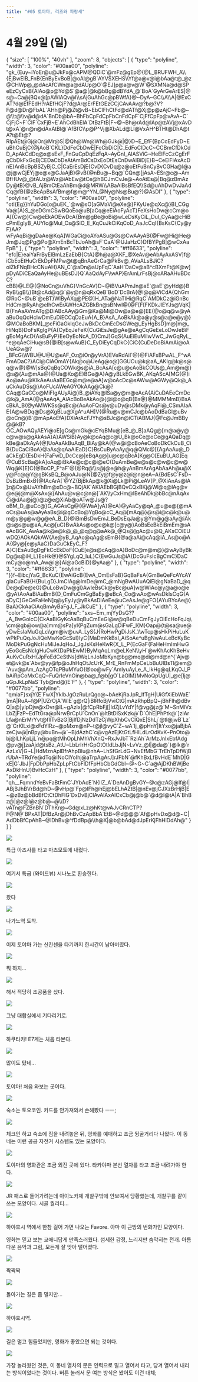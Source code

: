 ```yaml
---
title: "#05 토야마, 리즈와 파랑새"
---
```


# 4월 29일 (일)

<div class="ext-googlemaps">
{
  "size": [ "100%", "40vh" ],
  "zoom": 8,
  "objects": [
    { "type": "polyline", "width": 3, "color": "#00aa00", "polyline": "gk_{Euy~iYoEr@u@JkFx@cAPM@QDiC`@mFz@gEp@{@L_BRUFWH_A\\{EjBwElB_FnB{EnByEvBoB|@oAl@gB`AYVSXEHS\\Yf@a@v@i@bAa@t@_@z@CHWp@_@dAcAfCWn@a@dAUp@O`@EJ]p@a@v@W`@SXMNa@d@SPeEzCyCxB{AlAo@p@Yd@S`@a@|@k@bBg@dBYdA_@`BoA`GyArGeArES|@s@~Ca@jBQx@[pAWlAQv@I\\sAjGuAhGc@pBWfA}@~DyA~GC\\A\\A|@ExCAT?d@EfFEdH?rAEfHCjF?d@Ar@ErFEtGEzCCjCAvAAv@?b@?V?F@d@Dr@FbAL`AHh@Pj@Zt@vB~EbClFhCtFd@dATf@Xj@p@zAjC~Fb@~@\\t@\\v@d@dA`BnDb@bA~BhFbCpFdCpFbCnFdCpF`CjFfCpFp@vAvA~C`CjFjC~F`ClF`CxFjB~E`AhCdBhElA`DtBzFtB|F~@~Bh@rAd@lAp@zAVj@xAvDt@xA`@n@n@dAxAtBl@`AfBfC\\p@P^Vj@XbALd@Ll@VxAH^BTHt@DhA@tA?t@Et@?RIpAEt@Gj@Or@Mr@S|@Qh@Wn@Wh@GJk@|@}D~E_EfF{BpCcEdFyD~EuBhCuBjC{@jAoB`CKL}DdFeCbDwE|FcCbDiC|C_EdFoClDcC~CCBmCfDkCdD_ApAkCdDq@x@sExF_FnGuCpDqEzFqA~AyGnI_AlASViG~HeElFcCzCgErFgCbDkFxGqBjCEDaCbDeAtAmBdCsDxEoDtEsCnDwAlBiDjE}B~CeElFiAxAcDnE}AnBcBpBSZyBjC_C|CaErEsDjE{CvD{CvDq@z@oEtFuBnCyBvCGHa@l@a@j@wCjEYj@e@x@GJaAjB}@vB{@nBu@~Bq@`CQn@[jAsA~ESr@c@~AmBfHUv@_@tAUz@Wz@iAbEw@tCe@hBCJmCvJe@~AoAtEs@|Bq@zBmAzDy@tB}@vB_AjBmCtEaAhBm@d@MRW\\ABaAlBsBfEQ\\Sd@uAhDwDvJaAdCq@fB{@zBeApBsAfBm@f@m@^YN_@Ny@Ns@Bu@?}@AsDI" },
    { "type": "polyline", "width": 3, "color": "#00aa00", "polyline": "otl{Eg}}hYuDGo[o@uEK_`@w@sO[aGMaVi@eXe@}FKyUe@qXc@}BI_CGgVa@[A}S_@eDGmCSwBQoEo@uB[aCq@eEiAoFyAcT}FeXsHoDw@cCm@oA[{Cw@}Cw@eEkAOEwDcA{Bm@gBe@oBi@wLeDsKyCiL_DuI_CyAa@cHiBcPmEgIyB_AUYIc@MuI_Cs@SiO_E_KqCuJkCiKqCoD_AaJcCqI{BsKsC{Cy@yF}AA?wFyAqBi@gDaAe@KqA]WGaCi@oAYoASu@Gs@CwAAyAB{@Fw@Hi@He@Jm@Jq@Pg@Po@XmEnBcTbJoAh@sF`CaA`@UJaHzC}DfBYPgB|@wCxAaFpB" },
    { "type": "polyline", "width": 3, "color": "#ff6633", "polyline": "efc|E}eaiYaFrByElBmLzEaEbB{CtA}@h@a@XKF_@XeAv@eAbAyAxASV]f@iCbEoEtHuCrEkDpFMPw@t@qBnAeGrCa@PkBv@_AVaALsBJiC?oIZkFNqBHcCNuAH}AN_C`@aDn@aUpFqC`AaH`DaCv@aB^cBXmFt@K@w]pDyADiCEaQaAyHe@uBEsDJ}Q`AaQdAyF\\wAP}ErAmLrFsBj@oARaAHuBDcC?cBB}@LE@{@NoCn@uVhG}VnGcAV}D~@iBVuAPmJn@aE`@aE`@yHd@}BRyB\\gB\\}Bt@cAd@q@`@y@n@qRxQeB`BoD`DcBrA{@l@g@ViCdA{QhGm@RoC~@uB`@eBT}WlByAXq@PE@]H_ATa@NaTlHi@RqC`AMDkCz@iGnBcHdCm@RyAh@eIhCwErAWHcAZGBkBn@sBNwI@{@F[F[FKDkJlEYJs@VqK|B{FnAaAVmATg@DiABcAAy@Gm@Ka@Mi@Ow@a@e@]EE{@o@q@w@yAaBuOqQcHcIwDmEuDiECCqDaEuA{A_B}AsA_AoBkAk@a@y@s@a@e@y@}@MOaBoBKM]_@cFiGaGkIqGeJwBkDcCmEcDsGWe@_EyHgBsD]m@]m@_HiNqB}DoFsKgIgP{A{CyEqJeFeK{CuGiEsJe@gAe@eAgCqGeEeLoDwJeBiFgEoMgAcD{AsEuFyP}EeOyEoNcA_D}CmJ}GqS{AuEiEuMiIwVwC_JwGqRyL_^e@qAeCiHu@sB{@iB[s@wAuB}C_EyDiEyCqDkC{CiC{CuDeDoBiAmAi@oAUeAGw@?_BFcG\\WBU@U@U@eAF_Oz@iOr@yVrA}EVeRdAiI`@}@FiAFsBPwAL_F^wAFmADaC?}ACi@CiAOmAY{Ak@o@UeAg@o@]GGUOu@k@aA_AKIg@k@s@q@w@}@W]sBqCqBqCOWk@s@iA_BcAsA[c@u@cAoBkCOUs@_Am@m@}@s@{Au@mAa@}@Ua@Ko@E}BGe@A}A@yBLkEGwBK_AKqAScA[MG{@]iAo@aAu@KIkAeAuAaBEGc@m@e@aA]w@oAcDc@sAWw@AGWy@Qk@_AuCkAuDSs@}AoFUcAWeAGYOkAAg@Ck@?CAq@GaCCo@MiFIgAUyAi@}B_@iAYq@ISa@y@m@eAcA{AiCuDAEeCmDc@k@_AmA{@gAeAqA_AiAcBoBeAkAo@{@i@o@qB{Bs@}@MMMMmB}BsAcBkA_B{@yAMWKSs@qBc@{AoAoFQs@y@uDy@sDMk@yAqFi@_CSmAIaAE{A@wBDq@Ds@XgBLu@XgA^uAH]V{@Ru@v@mCJc@bAoDdBaGl@uBv@oCn@}B`@mApAoEfA}DXiArAcFJYh@sBJc@n@iCTiABMJ{@Fc@JmBBy@@kB?OC_AOwAQyAEYi@oE[gCs@mGk@cEYqBMu@[eB_@_B]aAQg@[m@a@y@c@w@s@gAkAsA}A}AWSiB}Ay@k@oAq@c@U_Bk@oCe@oCe@gAQaDq@kBe@aDkAyA{@]UoAaAkBuAqB_BiAy@kA{@w@i@cBoAeCoBoDkCkCuB_CiB{DuCaCiBoA}@aAs@qAaAiEaD}C}BsCuByAaAy@q@QMc@[{AgAaAu@_DaCkEgD{EsDkH{FaFwD_DcCc@]eBqAg@]u@c@qBcA[Kg@O[EuBU_AG]Eq@CuBScBa@kA]oAq@iBkAe@c@c@i@eC{DuAmBe@e@s@c@w@c@w@Wq@K[E]C{@BoCP_F^aF`@{@Rq@\\s@j@e@h@yAnBmArAgAbAaAh@u@Xy@Pc@@Y@gBKsBQ_B@oAJu@N{@Zy@f@y@z@i@n@eA~A{BdEsC`FsD~DsBzBmBxB{@fAcArA[`@YZ{BjBkAp@k@Xi@Lk@Pi@LeAV[P_@XiAnAs@lA]z@Ox@UvAYhBm@xDc@~BQjAK`AKlAEbBGjBQvCQxBKj@Wl@q@lAg@v@e@j@m@XsAx@}AhAu@v@c@n@]`AK\\yCxHm@lBeAhDk@bBc@nAqAxCi@dAa@j@}@z@e@XiAb@oATw@Js@?oBM_D_@uCc@}G_AGAsCg@{@WaA]yA}@cA}@yAaCy@qA_@u@e@{@mAoCs@uAs@aAyAaBs@i@gCcBo@YgBo@cC_Aq@[mAq@}@s@i@c@k@u@m@y@g@w@g@eA_B_D}@iBmBsDwEmJ_BeDsEqJa@y@Ym@g@aAy@iAk@s@s@u@aA_Ac@[uC}BwAkAs@o@e@k@[c@y@}AoBsEeBkEiBmEm@sAeAoBGK_AwAa@k@e@k@_@_@q@g@aAk@_@Qs@]gAc@u@Q_AKsCOiEUwDQ}AOkAQkAW{Ae@yB_AqAo@qAg@sEmB{@a@aAi@cAq@iA_As@o@AA{@y@[e@yAaC}DaGuCkEyC_F?A}C}EsAuBgDgFkCcEkDoF{CuE[e@s@cAq@oA}BoDc@m@m@}@wAyByBkDg@s@iH_L}EoHk@}@SYgLqQ_IuL}C{EwGuJs@iA{DcGuFsIcBgCmC}DaCmCy@o@mA_Aw@i@}Ai@aGcBiD}@yAa@" },
    { "type": "polyline", "width": 3, "color": "#ff6633", "polyline": "}}f~EibcjYaG_BcKuC{EwAiGcB{EwA_OmEsFaB}GqBaFsA{GmBeQeFcAYcAYgIaCuFaB{H{BuLgD}JmCIAg@ImDe@mC_@mNgBwAUuAQiEi@gNaBaD_@qDe@qDe@eG}@uLoBwDw@gI}AwIeBsCk@yBc@uA]w@WiAc@y@a@o@e@yA}AoAaBiAuBmB{D_CmFuCmGgBaEy@eBcA_Co@wAo@wAsDkIsCqG{AaDyC}GeCeFaHeN]q@yEyJy@yBkAsDiAeEe@uCeAsJe@gFO{AYuBYoAe@}BaA}CkAaCiAqBmAyBaFgJ_F_JkCuE" },
    { "type": "polyline", "width": 3, "color": "#00aa00", "polyline": "sxs~Em_mjYyDsG??_A_BwGoIcC{CkAaBiGyKcAaBqBuCmEeGi@w@qBeDuCmFgJyOiEcHoFqJq\\cm@gb@ow@a]mm@sPa[yI{PgZum@sGaLgDiFwF_I{M}Oap@{t@sa@ue@yDwEsIaMuGqLc\\gm@iv@uvA_LyS{J{RoHwPgDiJsK_\\wTcp@sHkPiHuLuKwPkPuQqJoJiQeMwKeGcSuI}IyC{MaDmKkBsI_AiSoAe^uBgNwAuLeBcKyBcMoDkPuGgNcHuMiJeJqHoJ_JgJsKsHeKwR{X_L_P{EcGaF{FaHeHmImHwGyEoGcEsNcIgHuCwK{DaPkEwM}ByMqAqLm@eLKeN\\yH`@wKhAcKhBeHvAuKvCuRxH{JpFoEdCeStNs[dWqLnJoMbKyn@bg@mq@di@md@n^{`Ajv@et@vk@s`Abv@yy@fp@oJhHqOtJcUrK_MrE_RnFmMpCeLbBuUlBsTl@em@`Auv@pAm_AzAgOTqPBuMYuO{@oo@wFy`AmIyuAyLe_A_IkHg@qLKqOJ_PbAiRpCoMxCqQ~FuQrIcVnOin@ba@_f@b[gO`LaOlM}MvNoQpUgU|_@e[lj@uGpJkLpNaS`Tyb@nd@}E`F" },
    { "type": "polyline", "width": 3, "color": "#0077bb", "polyline": "qmiaF}sxjY{E`FwX|YkIbJgOzRuLrQgo@~bAeKjRaJpR_IfTgH|UiGfXiEbWaE`]mA|RuA~f@P|UZrOjA`WlE`g@rQ|iBlRfoBjVviCtG|mAzRhpBpQ~jBhFlh@dBvQ|a@|yIpDjw@xDvr@lL~gAzIx|@fCpRbFj[|IdZjLvYdY|f@vg@jz@`M~SnMlVxLbZjFzP~EdTtGra@pNrwBrCpU`CnOn`@ltBtDlSxKzk@`D`OhE|PhPtk@`]ziArLfa@nErMrYvt@fIlTvBzG|BjIfDjNzDdTzCjWpXhbCvClQxE|ShLj`@tl@jwB`Lz`@`CrKlLxi@xFdYlRz~@pMxm@nP~t@jl@vyC`Z~wA`Ij_@pHnY|ItYxo@jaBjbAzeCjw@|nBpy@buBn~@`~BjdAzhC`c@vgAzEjKtGtLfHlLdLrOdKvK~PnOto@bj@lLhKpLjL`n@pq@tMhOpLhMhVhXnQ~RxJvJbT`RziAh`ArMzJnIxEbfAdg@pv@j]zaAjd@tsBz_AtU~LbLrIrHrGpOtOtIdLbJjN~LvVz_@l|@da@`}@lk@`rAzLxV|G~L|HdMznAplBfrAhpBlu@nhA~LhSfGrLdG~NvEfMbG`TrEhTpDfWjBrUbA~TRdYe@dTq@lNoClYoIhj@aTrpAgArJ]rJFbN`@fKhBxLfBvHdE`MhD|GxE|G`JbJ|FpDbPpHbZpLpFtCbFlDfFpHbCbGdCbI~@~G~C`a@AjDKhBWjBeAxDkHnU}BvHcCzH" },
    { "type": "polyline", "width": 3, "color": "#0077bb", "polyline": "qh__FqmndYeBvFaBtFmC`JYbAcE`N{IlZ_A`DeAnDgBvGY~@c@zAGj@If@I|ABjBJhBVrBd@hD~@vHp@`Fp@lFh@hEj@bELhAZtB|@nEv@jCJXzBrHjB|E~@zBz@bBdBfCtCtDhFlG`DxDvBjClAvAlAxAlCxCb@j@b@`@d@l@tA|A`BhBz@|@z@l@z@b@~@\\D?vATn@FZBnBN`DThKr@~Gd@xLz@hKt@vAJvCRnCTP?F@N@`BPxAT|DfBzAr@jDhBvCzApBbA`EtB~@d@@@`Af@pHvDx@d@~C|AdDbBfCpAhB~@lDhBv@^fDdBp@\\h@X|@b@bAd@dJpErKjFhHlDdAh@" }
  ]
}
</div>

![](/photos/180427-chubu/05_01.jpg)

특급 아즈사를 타고 마츠모토에 내렸다.

![](/photos/180427-chubu/05_02.jpg)

여기서 특급 (와이드뷰) 시나노로 환승한다.

![](/photos/180427-chubu/05_03.jpg)

왔다

![](/photos/180427-chubu/05_04.jpg)

나가노역 도착.

![](/photos/180427-chubu/05_05.jpg)

이제 토야마 가는 신칸센을 타기까지 한시간이 남아버렸다.

![](/photos/180427-chubu/05_06.jpg)

뭐 하지...

![](/photos/180427-chubu/05_07.jpg)

해서 적당히 조공품을 샀다.

![](/photos/180427-chubu/05_08.jpg)

그냥 대합실에서 기다리기로.

![](/photos/180427-chubu/05_09.jpg)

하쿠타카!
E7계는 처음 타본다.

![](/photos/180427-chubu/05_10.jpg)

많이도 탔네...

![](/photos/180427-chubu/05_11.jpg)

토야마!
처음 와보는 곳이다.

![](/photos/180427-chubu/05_12.jpg)

숙소는 토요코인.
카드를 안가져와서 손해봤다 ㅡㅡ;

![](/photos/180427-chubu/05_13.jpg)

체크인 하고 숙소에 짐을 내려놓은 뒤, 영화를 예매하고 조금 뒹굴거리다 나왔다.
이 동네는 이런 공공 자전거 시스템도 있는 모양이다.

![](/photos/180427-chubu/05_14.jpg)

토야마의 영화관은 조금 외진 곳에 있다.
타카야마 본선 열차를 타고 조금 내려가야 한다.

![](/photos/180427-chubu/05_15.jpg)

JR 패스로 들어가려는데 아이노카제 개찰구밖에 안보여서 당황했는데, 개찰구를 같이 쓰는 모양이다.
시골 퀄리티...

![](/photos/180427-chubu/05_16.jpg)

하야호시 역에서 한참 걸어 가면 나오는 Favore.
아마 이 근방의 번화가인 모양이다.

영화는 믿고 보는 쿄애니답게 만족스러웠다.
섬세한 감정, 느리지만 숨막히는 전개.
아름다운 음악과 그림, 모든게 잘 맞아 떨어졌다.

![](/photos/180427-chubu/05_17.jpg)

짝짝짝

![](/photos/180427-chubu/05_18.jpg)

돌아가는 길은 좀 멀지만...

![](/photos/180427-chubu/05_19.jpg)

하야호시역.

![](/photos/180427-chubu/05_20.jpg)

길은 멀고 힘들었지만, 영화가 좋았으면 되는 것이다.

![](/photos/180427-chubu/05_21.jpg)

가장 놀라웠던 것은, 이 동네 열차의 문은 인력으로 밀고 열어서 타고, 당겨 열어서 내리는 방식이었다는 것이다.
버튼 눌러서 문 여는 방식은 봤어도 이건 대체;
